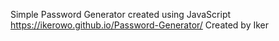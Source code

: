 Simple Password Generator created using JavaScript
https://ikerowo.github.io/Password-Generator/
Created by Iker
